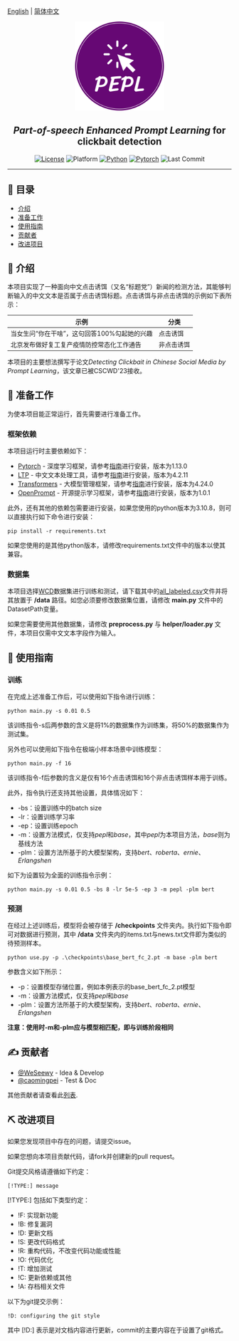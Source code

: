 [English](/README.md) | [简体中文](/README.zh_CN.md)

<p align="center">
  <a href="" rel="noopener">
 <img width=200px height=200px src="img/PEPL-logo.png" alt="Project logo"></a>
</p>
<h2 align="center"><i>Part-of-speech Enhanced Prompt Learning</i>  for clickbait detection</h2>

<div align="center">

  [![License](https://img.shields.io/badge/license-MIT-blue.svg)](/LICENSE)
  ![Platform](https://img.shields.io/badge/platform-Windows%20%7C%20Linux-lightgrey)
  [![Python](https://img.shields.io/badge/python-3.10.8-brightgreen)](https://www.python.org/downloads/release/python-3108/)
  [![Pytorch](https://img.shields.io/badge/pytorch-1.13.0-orange)](https://pytorch.org/get-started/previous-versions/#v1130)
  ![Last Commit](https://img.shields.io/github/last-commit/WeSeewy/Chinese-Clickbait)

</div>

---



## 📝 目录
- [介绍](#about)
- [准备工作](#getting_started)
- [使用指南](#usage)
- [贡献者](#authors)
- [改进项目](#contributing)

## 🧐 介绍 <a name = "about"></a>
本项目实现了一种面向中文点击诱饵（又名“标题党”）新闻的检测方法，其能够判断输入的中文文本是否属于点击诱饵标题。点击诱饵与非点击诱饵的示例如下表所示：

|  示例   | 分类  |
|  ----  | ----  |
| 当女生问“你在干啥”，这句回答100%勾起她的兴趣  | 点击诱饵 |
| 北京发布做好复工复产疫情防控常态化工作通告  | 非点击诱饵 |

本项目的主要想法撰写于论文*Detecting Clickbait in Chinese Social Media by Prompt Learning*，该文章已被CSCWD'23接收。

## 🏁 准备工作 <a name = "getting_started"></a>
为使本项目能正常运行，首先需要进行准备工作。

### 框架依赖
本项目运行时主要依赖如下：

- [Pytorch](https://pytorch.org/) - 深度学习框架，请参考[指南](https://pytorch.org/get-started/previous-versions/#v1130)进行安装，版本为1.13.0
- [LTP](https://github.com/HIT-SCIR/ltp) - 中文文本处理工具，请参考[指南](https://github.com/HIT-SCIR/ltp)进行安装，版本为4.2.11
- [Transformers](https://github.com/huggingface/transformers) - 大模型管理框架，请参考[指南](https://huggingface.co/docs/transformers/installation)进行安装，版本为4.24.0
- [OpenPrompt](https://github.com/thunlp/OpenPrompt) - 开源提示学习框架，请参考[指南](https://github.com/thunlp/OpenPrompt#installation)进行安装，版本为1.0.1

此外，还有其他的依赖包需要进行安装，如果您使用的python版本为3.10.8，则可以直接执行如下命令进行安装：


```
pip install -r requirements.txt
```

如果您使用的是其他python版本，请修改requirements.txt文件中的版本以使其兼容。

### 数据集

本项目选择[WCD](https://github.com/natsusaikou/WeChat-Clickbait)数据集进行训练和测试，请下载其中的[all_labeled.csv](https://github.com/natsusaikou/WeChat-Clickbait/blob/master/data/all_labeled.csv)文件并将其放置于 **/data** 路径。如您必须要修改数据集位置，请修改 **main.py** 文件中的DatasetPath变量。

如果您需要使用其他数据集，请修改 **preprocess.py** 与 **helper/loader.py** 文件，本项目仅需中文文本字段作为输入。


## 🎈 使用指南 <a name="usage"></a>
### 训练

在完成上述准备工作后，可以使用如下指令进行训练：

```
python main.py -s 0.01 0.5
```

该训练指令-s后两参数的含义是将1%的数据集作为训练集，将50%的数据集作为测试集。

另外也可以使用如下指令在极端小样本场景中训练模型：

```
python main.py -f 16
```

该训练指令-f后参数的含义是仅有16个点击诱饵和16个非点击诱饵样本用于训练。

此外，指令执行还支持其他设置，具体情况如下：

- -bs：设置训练中的batch size
- -lr：设置训练学习率
- -ep：设置训练epoch
- -m：设置方法模式，仅支持*pepl*和*base*，其中*pepl*为本项目方法，*base*则为基线方法
- -plm：设置方法所基于的大模型架构，支持*bert*、*roberta*、*ernie*、*Erlangshen*

如下为设置较为全面的训练指令示例：

```
python main.py -s 0.01 0.5 -bs 8 -lr 5e-5 -ep 3 -m pepl -plm bert
```

### 预测

在经过上述训练后，模型将会被存储于 **/checkpoints** 文件夹内。执行如下指令即可对数据进行预测，其中 **/data** 文件夹内的items.txt与news.txt文件即为类似的待预测样本。

```
python use.py -p .\checkpoints\base_bert_fc_2.pt -m base -plm bert
```

参数含义如下所示：

- -p：设置模型存储位置，例如本例表示的base_bert_fc_2.pt模型
- -m：设置方法模式，仅支持*pepl*和*base*
- -plm：设置方法所基于的大模型架构，支持*bert*、*roberta*、*ernie*、*Erlangshen*

**注意：使用时-m和-plm应与模型相匹配，即与训练阶段相同**

## ✍️ 贡献者 <a name = "authors"></a>
- [@WeSeewy](https://github.com/WeSeewy) - Idea & Develop
- [@caomingpei](https://github.com/caomingpei) - Test & Doc

其他贡献者请查看此[列表](https://github.com/WeSeewy/Chinese-Clickbait/contributors).

## ⛏️ 改进项目 <a name = "contributing"></a>
如果您发现项目中存在的问题，请提交issue。

如果您想向本项目贡献代码，请fork并创建新的pull request。

Git提交风格请遵循如下约定：

```
[!TYPE:] message
```

[!TYPE:] 包括如下类型约定：

- !F: 实现新功能
- !B: 修复漏洞
- !D: 更新文档
- !S: 更改代码格式
- !R: 重构代码，不改变代码功能或性能
- !O: 代码优化
- !T: 增加测试
- !C: 更新依赖或其他
- !A: 存档相关文件

以下为git提交示例：

```
!D: configuring the git style
```

其中 [!D:] 表示是对文档内容进行更新，commit的主要内容在于设置了git格式。

